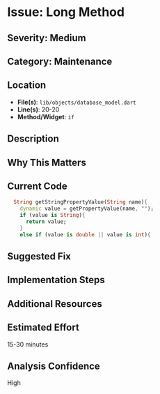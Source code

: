 # Issue: Long Method

## Severity: Medium

## Category: Maintenance

## Location
- **File(s)**: `lib/objects/database_model.dart`
- **Line(s)**: 20-20
- **Method/Widget**: `if`

## Description


## Why This Matters


## Current Code
```dart
  String getStringPropertyValue(String name){
    dynamic value = getPropertyValue(name, "");
    if (value is String){
      return value;
    }
    else if (value is double || value is int){
```

## Suggested Fix


## Implementation Steps


## Additional Resources


## Estimated Effort
15-30 minutes

## Analysis Confidence
High
